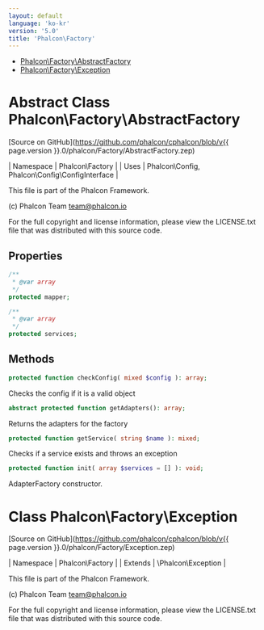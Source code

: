 ```yaml
---
layout: default
language: 'ko-kr'
version: '5.0'
title: 'Phalcon\Factory'
---
```


* [Phalcon\Factory\AbstractFactory](#factory-abstractfactory)
* [Phalcon\Factory\Exception](#factory-exception)

<h1 id="factory-abstractfactory">Abstract Class Phalcon\Factory\AbstractFactory</h1>

[Source on GitHub](https://github.com/phalcon/cphalcon/blob/v{{ page.version }}.0/phalcon/Factory/AbstractFactory.zep)

| Namespace  | Phalcon\Factory | | Uses       | Phalcon\Config, Phalcon\Config\ConfigInterface |

This file is part of the Phalcon Framework.

(c) Phalcon Team <team@phalcon.io>

For the full copyright and license information, please view the LICENSE.txt file that was distributed with this source code.


## Properties
```php
/**
 * @var array
 */
protected mapper;

/**
 * @var array
 */
protected services;

```

## Methods

```php
protected function checkConfig( mixed $config ): array;
```
Checks the config if it is a valid object


```php
abstract protected function getAdapters(): array;
```
Returns the adapters for the factory


```php
protected function getService( string $name ): mixed;
```
Checks if a service exists and throws an exception


```php
protected function init( array $services = [] ): void;
```
AdapterFactory constructor.




<h1 id="factory-exception">Class Phalcon\Factory\Exception</h1>

[Source on GitHub](https://github.com/phalcon/cphalcon/blob/v{{ page.version }}.0/phalcon/Factory/Exception.zep)

| Namespace  | Phalcon\Factory | | Extends    | \Phalcon\Exception |

This file is part of the Phalcon Framework.

(c) Phalcon Team <team@phalcon.io>

For the full copyright and license information, please view the LICENSE.txt file that was distributed with this source code.

